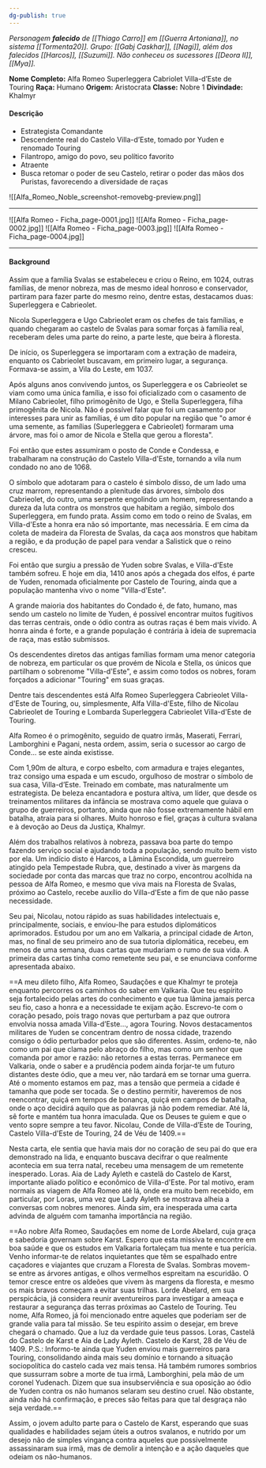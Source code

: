 ```yaml
---
dg-publish: true
---
```

*Personagem **falecido** de [[Thiago Carro]] em [[Guerra Artoniana]], no sistema [[Tormenta20]].*
*Grupo:  [[Gabj Caskhar]], [[Nagi]], além dos falecidos [[Harcos]], [[Suzumi]].
Não conheceu os sucessores [[Deora II]], [[Mya]].*

**Nome Completo:** Alfa Romeo Superleggera Cabriolet Villa-d’Este de Touring
**Raça:** Humano
**Origem:** Aristocrata
**Classe:** Nobre 1
**Divindade:** Khalmyr
#### Descrição
- Estrategista Comandante 
- Descendente real do Castelo Villa-d’Este, tomado por Yuden e renomado Touring
- Filantropo, amigo do povo, seu político favorito
- Atraente
- Busca retomar o poder de seu Castelo, retirar o poder das mãos dos Puristas, favorecendo a diversidade de raças

![[Alfa_Romeo_Noble_screenshot-removebg-preview.png]]

---

![[Alfa Romeo - Ficha_page-0001.jpg]]
![[Alfa Romeo - Ficha_page-0002.jpg]]
![[Alfa Romeo - Ficha_page-0003.jpg]]
![[Alfa Romeo - Ficha_page-0004.jpg]]

---
#### Background

Assim que a família Svalas se estabeleceu e criou o Reino, em 1024, outras famílias, de menor nobreza, mas de mesmo ideal honroso e conservador, partiram para fazer parte do mesmo reino, dentre estas, destacamos duas: Superleggera e Cabrieolet.

Nicola Superleggera e Ugo Cabrieolet eram os chefes de tais famílias, e quando chegaram ao castelo de Svalas para somar forças à família real, receberam deles uma parte do reino, a parte leste, que beira à floresta.

De início, os Superleggera se importaram com a extração de madeira, enquanto os Cabrieolet buscavam, em primeiro lugar, a segurança. Formava-se assim, a Vila do Leste, em 1037.

Após alguns anos convivendo juntos, os Superleggera e os Cabrieolet se viam como uma única família, e isso foi oficializado com o casamento de Milano Cabrieolet, filho primogênito de Ugo, e Stella Superleggera, filha primogênita de Nicola. Não é possível falar que foi um casamento por interesses para unir as famílias, é um dito popular na região que "o amor é uma semente, as famílias (Superleggera e Cabrieolet) formaram uma árvore, mas foi o amor de Nicola e Stella que gerou a floresta".

Foi então que estes assumiram o posto de Conde e Condessa, e trabalharam na construção do Castelo Villa-d'Este, tornando a vila num condado no ano de 1068.

O símbolo que adotaram para o castelo é símbolo disso, de um lado uma cruz marrom, representando a plenitude das árvores, símbolo dos Cabrieolet, do outro, uma serpente engolindo um homem, representando a dureza da luta contra os monstros que habitam a região, símbolo dos Superleggera, em fundo prata. Assim como em todo o reino de Svalas, em Villa-d'Este a honra era não só importante, mas necessária. E em cima da coleta de madeira da Floresta de Svalas, da caça aos monstros que habitam a região, e da produção de papel para vendar a Salistick que o reino cresceu.

Foi então que surgiu a pressão de Yuden sobre Svalas, e Villa-d'Este também sofreu. E hoje em dia, 1410 anos após a chegada dos elfos, é parte de Yuden, renomada oficialmente por Castelo de Touring, ainda que a população mantenha vivo o nome "Villa-d'Este".

A grande maioria dos habitantes do Condado é, de fato, humano, mas sendo um castelo no limite de Yuden, é possível encontrar muitos fugitivos das terras centrais, onde o ódio contra as outras raças é bem mais vívido. A honra ainda é forte, e a grande população é contrária à ideia de supremacia de raça, mas estão submissos.

Os descendentes diretos das antigas famílias formam uma menor categoria de nobreza, em particular os que provém de Nicola e Stella, os únicos que partilham o sobrenome "Villa-d'Este", e assim como todos os nobres, foram forçados a adicionar "Touring" em suas graças.

Dentre tais descendentes está Alfa Romeo Superleggera Cabrieolet Villa-d'Este de Touring, ou, simplesmente, Alfa Villa-d'Este, filho de Nicolau Cabrieolet de Touring e Lombarda Superleggera Cabrieolet Villa-d'Este de Touring.

Alfa Romeo é o primogênito, seguido de quatro irmãs, Maserati, Ferrari, Lamborghini e Pagani, nesta ordem, assim, seria o sucessor ao cargo de Conde... se este ainda existisse.

Com 1,90m de altura, e corpo esbelto, com armadura e trajes elegantes, traz consigo uma espada e um escudo, orgulhoso de mostrar o símbolo de sua casa, Villa-d’Este. Treinado em combate, mas naturalmente um estrategista. De beleza encantadora e postura altiva, um líder, que desde os treinamentos militares da infância se mostrava como aquele que guiava o grupo de guerreiros, portanto, ainda que não fosse extremamente hábil em batalha, atraia para si olhares. Muito honroso e fiel, graças à cultura svalana e à devoção ao Deus da Justiça, Khalmyr.

Além dos trabalhos relativos à nobreza, passava boa parte do tempo fazendo serviço social e ajudando toda a população, sendo muito bem visto por ela. Um indício disto é Harcos, a Lâmina Escondida, um guerreiro atingido pela Tempestade Rubra, que, destinado a viver às margens da sociedade por conta das marcas que traz no corpo, encontrou acolhida na pessoa de Alfa Romeo, e mesmo que viva mais na Floresta de Svalas, próximo ao Castelo, recebe auxílio do Villa-d'Este a fim de que não passe necessidade.

Seu pai, Nicolau, notou rápido as suas habilidades intelectuais e, principalmente, sociais, e enviou-lhe para estudos diplomáticos aprimorados. Estudou por um ano em Valkaria, a principal cidade de Arton, mas, no final de seu primeiro ano de sua tutoria diplomática, recebeu, em menos de uma semana, duas cartas que mudariam o rumo de sua vida. A primeira das cartas tinha como remetente seu pai, e se enunciava conforme apresentada abaixo.

==A meu dileto filho, Alfa Romeo,
Saudações e que Khalmyr te proteja enquanto percorres os caminhos do saber em Valkaria. Que teu espírito seja fortalecido pelas artes do conhecimento e que tua lâmina jamais perca seu fio, caso a honra e a necessidade te exijam ação.
Escrevo-te com o coração pesado, pois trago novas que perturbam a paz que outrora envolvia nossa amada Villa-d’Este..., agora Touring. Novos destacamentos militares de Yuden se concentram dentro de nossa cidade, trazendo consigo o ódio perturbador pelos que são diferentes.
Assim, ordeno-te, não como um pai que clama pelo abraço do filho, mas como um senhor que comanda por amor e razão: não retornes a estas terras. Permanece em Valkaria, onde o saber e a prudência podem ainda forjar-te um futuro distantes deste ódio, que a meu ver, não tardará em se tornar uma guerra. Até o momento estamos em paz, mas a tensão que permeia a cidade é tamanha que pode ser tocada.
Se o destino permitir, haveremos de nos reencontrar, quiçá em tempos de bonança, quiçá em campos de batalha, onde o aço decidirá aquilo que as palavras já não podem remediar. Até lá, sê forte e mantém tua honra imaculada.
Que os Deuses te guiem e que o vento sopre sempre a teu favor.
Nicolau, Conde de Villa-d’Este de Touring,
Castelo Villa-d'Este de Touring, 24 de Véu de 1409.==

Nesta carta, ele sentia que havia mais dor no coração de seu pai do que era demonstrado na lida, e enquanto buscava decifrar o que realmente acontecia em sua terra natal, recebeu uma mensagem de um remetente inesperado. Loras. Aia de Lady Ayleth e castelã do Castelo de Karst, importante aliado político e econômico de Villa-d'Este. Por tal motivo, eram normais as viagem de Alfa Romeo até lá, onde era muito bem recebido, em particular, por Loras, uma vez que Lady Ayleth se mostrava alheia a conversas com nobres menores. Ainda sim, era inesperada uma carta advinda de alguém com tamanha importância na região.

==Ao nobre Alfa Romeo,
Saudações em nome de Lorde Abelard, cuja graça e sabedoria governam sobre Karst. Espero que esta missiva te encontre em boa saúde e que os estudos em Valkaria fortaleçam tua mente e tua perícia.
Venho informar-te de relatos inquietantes que têm se espalhado entre caçadores e viajantes que cruzam a Floresta de Svalas. Sombras movem-se entre as árvores antigas, e olhos vermelhos espreitam na escuridão. O temor cresce entre os aldeões que vivem às margens da floresta, e mesmo os mais bravos começam a evitar suas trilhas.
Lorde Abelard, em sua perspicácia, já considera reunir aventureiros para investigar a ameaça e restaurar a segurança das terras próximas ao Castelo de Touring. Teu nome, Alfa Romeo, já foi mencionado entre aqueles que poderiam ser de grande valia para tal missão. Se teu espírito assim o desejar, em breve chegará o chamado.
Que a luz da verdade guie teus passos.
Loras, Castelã do Castelo de Karst e Aia de Lady Ayleth.
Castelo de Karst, 28 de Véu de 1409.
P.S.: Informo-te ainda que Yuden enviou mais guerreiros para Touring, consolidando ainda mais seu domínio e tornando a situação sociopolítica do castelo cada vez mais tensa. Há também rumores sombrios que sussurram sobre a morte de tua irmã, Lamborghini, pela mão de um coronel Yudenach. Dizem que sua insubserviência e sua oposição ao ódio de Yuden contra os não humanos selaram seu destino cruel. Não obstante, ainda não há confirmação, e preces são feitas para que tal desgraça não seja verdade.==

Assim, o jovem adulto parte para o Castelo de Karst, esperando que suas qualidades e habilidades sejam úteis a outros svalanos, e nutrido por um desejo não de simples vingança contra aqueles que possivelmente assassinaram sua irmã, mas de demolir a intenção e a ação daqueles que odeiam os não-humanos.
